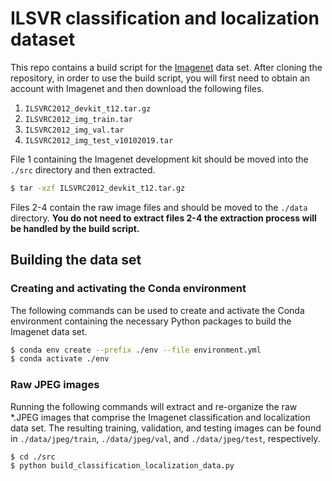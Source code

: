 # ILSVR classification and localization dataset

This repo contains a build script for the [Imagenet](http://www.image-net.org/) data set. 
After cloning the repository, in order to use the build script, you will first need to 
obtain an account with Imagenet and then download the following files.

1. `ILSVRC2012_devkit_t12.tar.gz`
2. `ILSVRC2012_img_train.tar`
3. `ILSVRC2012_img_val.tar`
4. `ILSVRC2012_img_test_v10102019.tar`

File 1 containing the Imagenet development kit should be moved into the `./src` directory 
and then extracted.

```bash
$ tar -xzf ILSVRC2012_devkit_t12.tar.gz
```

Files 2-4 contain the raw image files and should be moved to the `./data` directory. **You do 
not need to extract files 2-4 the extraction process will be handled by the build script.** 

## Building the data set

### Creating and activating the Conda environment

The following commands can be used to create and activate the Conda environment containing the 
necessary Python packages to build the Imagenet data set.

```bash
$ conda env create --prefix ./env --file environment.yml
$ conda activate ./env
```
 
### Raw JPEG images

Running the following commands will extract and re-organize the raw *.JPEG images that comprise 
the Imagenet classification and localization data set. The resulting training, validation, and 
testing images can be found in `./data/jpeg/train`, `./data/jpeg/val`, and `./data/jpeg/test`, 
respectively.

```bash
$ cd ./src
$ python build_classification_localization_data.py
```
